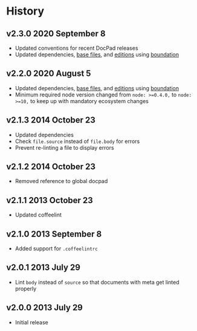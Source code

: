 # History

## v2.3.0 2020 September 8

-   Updated conventions for recent DocPad releases
-   Updated dependencies, [base files](https://github.com/bevry/base), and [editions](https://editions.bevry.me) using [boundation](https://github.com/bevry/boundation)

## v2.2.0 2020 August 5

-   Updated dependencies, [base files](https://github.com/bevry/base), and [editions](https://editions.bevry.me) using [boundation](https://github.com/bevry/boundation)
-   Minimum required node version changed from `node: >=0.4.0,` to `node: >=10,` to keep up with mandatory ecosystem changes

## v2.1.3 2014 October 23

-   Updated dependencies
-   Check `file.source` instead of `file.body` for errors
-   Prevent re-linting a file to display errors

## v2.1.2 2014 October 23

-   Removed reference to global docpad

## v2.1.1 2013 October 23

-   Updated coffeelint

## v2.1.0 2013 September 8

-   Added support for `.coffeelintrc`

## v2.0.1 2013 July 29

-   Lint `body` instead of `source` so that documents with meta get linted properly

## v2.0.0 2013 July 29

-   Initial release
